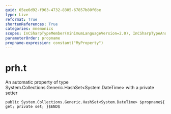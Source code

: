 ```yaml
---
guid: 65ee6d92-f963-4732-8305-67857b80f6be
type: Live
reformat: True
shortenReferences: True
categories: mnemonics
scopes: InCSharpTypeMember(minimumLanguageVersion=2.0), InCSharpTypeAndNamespace(minimumLanguageVersion=2.0)
parameterOrder: propname
propname-expression: constant("MyProperty")
---
```


# prh.t

An automatic property of type System.Collections.Generic.HashSet<System.DateTime> with a private setter

```
public System.Collections.Generic.HashSet<System.DateTime> $propname${ get; private set; }$END$
```

